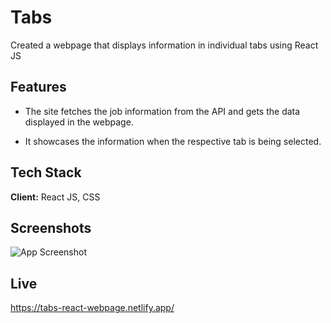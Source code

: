 
# Tabs

Created a webpage that displays information in individual tabs using React JS






## Features

- The site fetches the job information from the API and gets the data displayed in the webpage.

- It showcases the information when the respective tab is being selected. 



## Tech Stack

**Client:** React JS, CSS 



## Screenshots

![App Screenshot](https://i.ibb.co/7JkmypB/sdvfcscsdc.png)

## Live

https://tabs-react-webpage.netlify.app/
